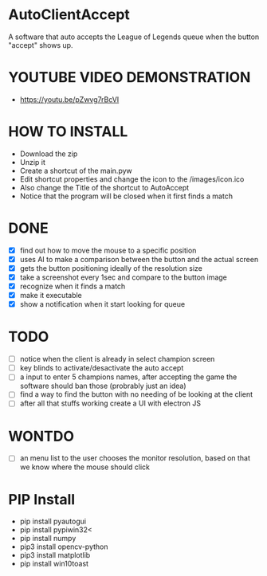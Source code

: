 # AutoClientAccept

A software that auto accepts the League of Legends queue when the button "accept" shows up.

# YOUTUBE VIDEO DEMONSTRATION
- https://youtu.be/pZwvg7rBcVI

# HOW TO INSTALL
- Download the zip
- Unzip it
- Create a shortcut of the main.pyw
- Edit shortcut properties and change the icon to the /images/icon.ico
- Also change the Title of the shortcut to AutoAccept
- Notice that the program will be closed when it first finds a match


# DONE
- [x] find out how to move the mouse to a specific position
- [x] uses AI to make a comparison between the button and the actual screen
- [x] gets the button positioning ideally of the resolution size
- [x] take a screenshot every 1sec and compare to the button image
- [x] recognize when it finds a match
- [x] make it executable
- [x] show a notification when it start looking for queue

# TODO
- [ ] notice when the client is already in select champion screen
- [ ] key blinds to activate/desactivate the auto accept
- [ ] a input to enter 5 champions names, after accepting the game the software should ban those (probrably just an idea)
- [ ] find a way to find the button with no needing of be looking at the client
- [ ] after all that stuffs working create a UI with electron JS

# WONTDO
- [ ] an menu list to the user chooses the monitor resolution, based on that we know where the mouse should click

# PIP Install
- pip install pyautogui
- pip install pypiwin32<
- pip install numpy
- pip3 install opencv-python
- pip3 install matplotlib
- pip install win10toast
